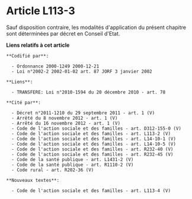 # Article L113-3

Sauf disposition contraire, les modalités d'application du présent chapitre sont déterminées par décret en Conseil d'Etat.

**Liens relatifs à cet article**

	**Codifié par**:

	  - Ordonnance 2000-1249 2000-12-21
	  - Loi n°2002-2 2002-01-02 art. 87 JORF 3 janvier 2002

	**Liens**:

	  - TRANSFERE: Loi n°2010-1594 du 20 décembre 2010 - art. 78

	**Cité par**:

	  - Décret n°2011-1210 du 29 septembre 2011 - art. 1 (V)
	  - Arrêté du 8 novembre 2012 - art. 1 (V)
	  - Arrêté du 16 novembre 2012 - art. 1 (V)
	  - Code de l'action sociale et des familles - art. D312-155-0 (V)
	  - Code de l'action sociale et des familles - art. L113-2 (V)
	  - Code de l'action sociale et des familles - art. L14-10-1 (V)
	  - Code de l'action sociale et des familles - art. L14-10-5 (V)
	  - Code de l'action sociale et des familles - art. R232-40 (V)
	  - Code de l'action sociale et des familles - art. R232-45 (V)
	  - Code de la santé publique - art. L1431-2 (V)
	  - Code de la santé publique - art. R1110-2 (V)
	  - Code rural - art. R202-36 (V)

	**Nouveaux textes**:

	  - Code de l'action sociale et des familles - art. L113-4 (V)
